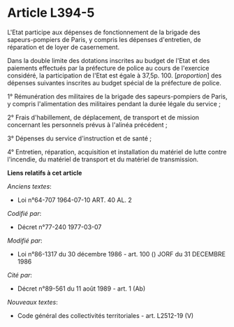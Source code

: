 # Article L394-5

L'Etat participe aux dépenses de fonctionnement de la brigade des sapeurs-pompiers de Paris, y compris les dépenses
d'entretien, de réparation et de loyer de casernement.

Dans la double limite des dotations inscrites au budget de l'Etat et des paiements effectués par la préfecture de police au
cours de l'exercice considéré, la participation de l'Etat est égale à 37,5p. 100. [*proportion*] des dépenses suivantes
inscrites au budget spécial de la préfecture de police.

1° Rémunération des militaires de la brigade des sapeurs-pompiers de Paris, y compris l'alimentation des militaires pendant
la durée légale du service ;

2° Frais d'habillement, de déplacement, de transport et de mission concernant les personnels prévus à l'alinéa précédent ;

3° Dépenses du service d'instruction et de santé ;

4° Entretien, réparation, acquisition et installation du matériel de lutte contre l'incendie, du matériel de transport et du
matériel de transmission.

**Liens relatifs à cet article**

_Anciens textes_:

  - Loi n°64-707 1964-07-10 ART. 40 AL. 2

_Codifié par_:

  - Décret n°77-240 1977-03-07

_Modifié par_:

  - Loi n°86-1317 du 30 décembre 1986 - art. 100 () JORF du 31 DECEMBRE 1986

_Cité par_:

  - Décret n°89-561 du 11 août 1989 - art. 1 (Ab)

_Nouveaux textes_:

  - Code général des collectivités territoriales - art. L2512-19 (V)
